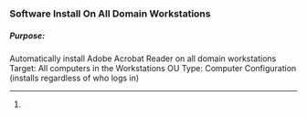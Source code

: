 ### Software Install On All Domain Workstations
##### Purpose:
Automatically install Adobe Acrobat Reader on all domain workstations Target: All computers in the Workstations OU Type: Computer Configuration (installs regardless of who logs in)

---

1.
